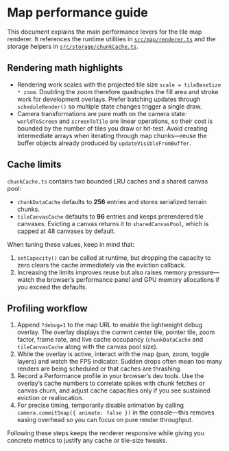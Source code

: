 # Map performance guide

This document explains the main performance levers for the tile map renderer. It references the
runtime utilities in [`src/map/renderer.ts`](../src/map/renderer.ts) and the storage helpers in
[`src/storage/chunkCache.ts`](../src/storage/chunkCache.ts).

## Rendering math highlights

* Rendering work scales with the projected tile size `scale = tileBaseSize * zoom`. Doubling the
  zoom therefore quadruples the fill area and stroke work for development overlays. Prefer
  batching updates through `scheduleRender()` so multiple state changes trigger a single draw.
* Camera transformations are pure math on the camera state: `worldToScreen` and
  `screenToTile` are linear operations, so their cost is bounded by the number of tiles you draw
  or hit-test. Avoid creating intermediate arrays when iterating through map chunks—reuse the
  buffer objects already produced by `updateVisibleFromBuffer`.

## Cache limits

`chunkCache.ts` contains two bounded LRU caches and a shared canvas pool:

* `chunkDataCache` defaults to **256** entries and stores serialized terrain chunks.
* `tileCanvasCache` defaults to **96** entries and keeps prerendered tile canvases. Evicting a
  canvas returns it to `sharedCanvasPool`, which is capped at 48 canvases by default.

When tuning these values, keep in mind that:

1. `setCapacity()` can be called at runtime, but dropping the capacity to zero clears the cache
   immediately via the eviction callback.
2. Increasing the limits improves reuse but also raises memory pressure—watch the browser’s
   performance panel and GPU memory allocations if you exceed the defaults.

## Profiling workflow

1. Append `?debug=1` to the map URL to enable the lightweight debug overlay. The overlay displays
   the current center tile, pointer tile, zoom factor, frame rate, and live cache occupancy
   (`chunkDataCache` and `tileCanvasCache` along with the canvas pool size).
2. While the overlay is active, interact with the map (pan, zoom, toggle layers) and watch the FPS
   indicator. Sudden drops often mean too many renders are being scheduled or that caches are
   thrashing.
3. Record a Performance profile in your browser’s dev tools. Use the overlay’s cache numbers to
   correlate spikes with chunk fetches or canvas churn, and adjust cache capacities only if you see
   sustained eviction or reallocation.
4. For precise timing, temporarily disable animation by calling `camera.commitSnap({ animate: false })`
   in the console—this removes easing overhead so you can focus on pure render throughput.

Following these steps keeps the renderer responsive while giving you concrete metrics to justify any
cache or tile-size tweaks.
